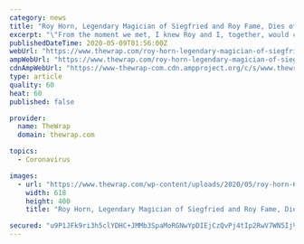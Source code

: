 ```yaml
---
category: news
title: "Roy Horn, Legendary Magician of Siegfried and Roy Fame, Dies of Coronavirus at 75"
excerpt: "\"From the moment we met, I knew Roy and I, together, would change the world,\" Horn's partner on stage, Siegfried Fischbacher, says"
publishedDateTime: 2020-05-09T01:56:00Z
webUrl: "https://www.thewrap.com/roy-horn-legendary-magician-of-siegfried-and-roy-fame-dies-of-coronavirus-at-75/"
ampWebUrl: "https://www.thewrap.com/roy-horn-legendary-magician-of-siegfried-and-roy-fame-dies-of-coronavirus-at-75/amp/"
cdnAmpWebUrl: "https://www-thewrap-com.cdn.ampproject.org/c/s/www.thewrap.com/roy-horn-legendary-magician-of-siegfried-and-roy-fame-dies-of-coronavirus-at-75/amp/"
type: article
quality: 60
heat: 60
published: false

provider:
  name: TheWrap
  domain: thewrap.com

topics:
  - Coronavirus

images:
  - url: "https://www.thewrap.com/wp-content/uploads/2020/05/roy-horn-618x400.jpg"
    width: 618
    height: 400
    title: "Roy Horn, Legendary Magician of Siegfried and Roy Fame, Dies of Coronavirus at 75"

secured: "u9P1JFk9ri3h5clYDHC+JMMb3SpaMoRGNwYpDIEjCzQvPj4tIp2RwV7WN5IjVSkXm54gZVwwvNKopxLA1fQy8GqK3hcilAxfgS3Rb+p7qHOETtBhjOW9sMk2qHwQ8ubc7Onoum58N4AfelxzmNrM2g5UvnPBSM/BAJ6rfr+RPGhXDx0UYeGiyOBqaZ8OoCsQzC+XN6XQU2KjUxaO1LAwn3uc6zr77Ins2q4A9Yuc/nFetKmDqHqJ4l0kwonruZZ7Dv2EjtDns4RIZ8NwGjnTcgld8OS/JoyJbDeZdGV06zm6iMe0CyjZkEd5zZxJQ0gp;XNdJaNXKwHC6+3vt2Tctrw=="
---
```


